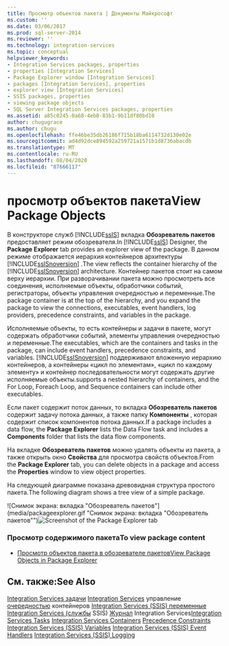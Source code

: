 ```yaml
---
title: Просмотр объектов пакета | Документы Майкрософт
ms.custom: ''
ms.date: 03/06/2017
ms.prod: sql-server-2014
ms.reviewer: ''
ms.technology: integration-services
ms.topic: conceptual
helpviewer_keywords:
- Integration Services packages, properties
- properties [Integration Services]
- Package Explorer window [Integration Services]
- packages [Integration Services], properties
- explorer view [Integration Services]
- SSIS packages, properties
- viewing package objects
- SQL Server Integration Services packages, properties
ms.assetid: a85c0245-0a68-4eb0-83b1-9b11df80bd10
author: chugugrace
ms.author: chugu
ms.openlocfilehash: ffe46be35db26186f715b18ba6114732d130e02e
ms.sourcegitcommit: ad4d92dce894592a259721a1571b1d8736abacdb
ms.translationtype: MT
ms.contentlocale: ru-RU
ms.lasthandoff: 08/04/2020
ms.locfileid: "87666117"
---
```

# <a name="view-package-objects"></a><span data-ttu-id="ab166-102">просмотр объектов пакета</span><span class="sxs-lookup"><span data-stu-id="ab166-102">View Package Objects</span></span>
  <span data-ttu-id="ab166-103">В конструкторе служб [!INCLUDE[ssIS](../includes/ssis-md.md)] вкладка **Обозреватель пакетов** предоставляет режим обозревателя.</span><span class="sxs-lookup"><span data-stu-id="ab166-103">In [!INCLUDE[ssIS](../includes/ssis-md.md)] Designer, the **Package Explorer** tab provides an explorer view of the package.</span></span> <span data-ttu-id="ab166-104">В данном режиме отображается иерархия контейнеров архитектуры [!INCLUDE[ssISnoversion](../includes/ssisnoversion-md.md)] .</span><span class="sxs-lookup"><span data-stu-id="ab166-104">The view reflects the container hierarchy of the [!INCLUDE[ssISnoversion](../includes/ssisnoversion-md.md)] architecture.</span></span> <span data-ttu-id="ab166-105">Контейнер пакетов стоит на самом верху иерархии. При разворачивании пакета можно просмотреть все соединения, исполняемые объекты, обработчики событий, регистраторы, объекты управления очередностью и переменные.</span><span class="sxs-lookup"><span data-stu-id="ab166-105">The package container is at the top of the hierarchy, and you expand the package to view the connections, executables, event handlers, log providers, precedence constraints, and variables in the package.</span></span>

 <span data-ttu-id="ab166-106">Исполняемые объекты, то есть контейнеры и задачи в пакете, могут содержать обработчики событий, элементы управления очередностью и переменные.</span><span class="sxs-lookup"><span data-stu-id="ab166-106">The executables, which are the containers and tasks in the package, can include event handlers, precedence constraints, and variables.</span></span> [!INCLUDE[ssISnoversion](../includes/ssisnoversion-md.md)] <span data-ttu-id="ab166-107">поддерживают вложенную иерархию контейнеров, а контейнеры «цикл по элементам», «цикл по каждому элементу» и контейнер последовательности могут содержать другие исполняемые объекты.</span><span class="sxs-lookup"><span data-stu-id="ab166-107">supports a nested hierarchy of containers, and the For Loop, Foreach Loop, and Sequence containers can include other executables.</span></span>

 <span data-ttu-id="ab166-108">Если пакет содержит поток данных, то вкладка **Обозреватель пакетов** содержит задачу потока данных, а также папку **Компоненты** , которая содержит список компонентов потока данных.</span><span class="sxs-lookup"><span data-stu-id="ab166-108">If a package includes a data flow, the **Package Explorer** lists the Data Flow task and includes a **Components** folder that lists the data flow components.</span></span>

 <span data-ttu-id="ab166-109">На вкладке **Обозреватель пакетов** можно удалять объекты из пакета, а также открыть окно **Свойства** для просмотра свойств объектов.</span><span class="sxs-lookup"><span data-stu-id="ab166-109">From the **Package Explorer** tab, you can delete objects in a package and access the **Properties** window to view object properties.</span></span>

 <span data-ttu-id="ab166-110">На следующей диаграмме показана древовидная структура простого пакета.</span><span class="sxs-lookup"><span data-stu-id="ab166-110">The following diagram shows a tree view of a simple package.</span></span>

 <span data-ttu-id="ab166-111">![Снимок экрана: вкладка "Обозреватель пакетов"](media/packageexplorer.gif "Снимок экрана: вкладка "Обозреватель пакетов"")</span><span class="sxs-lookup"><span data-stu-id="ab166-111">![Screenshot of the Package Explorer tab](media/packageexplorer.gif "Screenshot of the Package Explorer tab")</span></span>

### <a name="to-view-package-content"></a><span data-ttu-id="ab166-112">Просмотр содержимого пакета</span><span class="sxs-lookup"><span data-stu-id="ab166-112">To view package content</span></span>

-   [<span data-ttu-id="ab166-113">Просмотр объектов пакета в обозревателе пакетов</span><span class="sxs-lookup"><span data-stu-id="ab166-113">View Package Objects in Package Explorer</span></span>](../../2014/integration-services/view-package-objects-in-package-explorer.md)

## <a name="see-also"></a><span data-ttu-id="ab166-114">См. также:</span><span class="sxs-lookup"><span data-stu-id="ab166-114">See Also</span></span>
 <span data-ttu-id="ab166-115">[Integration Services задачи](control-flow/integration-services-tasks.md) [Integration Services](control-flow/integration-services-containers.md) управление [очередностью](control-flow/precedence-constraints.md) контейнеров [Integration Services &#40;SSIS&#41; переменные](integration-services-ssis-variables.md) [Integration Services &#40;службы](integration-services-ssis-event-handlers.md) SSIS&#41; [Журнал](performance/integration-services-ssis-logging.md) Integration Services</span><span class="sxs-lookup"><span data-stu-id="ab166-115">[Integration Services Tasks](control-flow/integration-services-tasks.md) [Integration Services Containers](control-flow/integration-services-containers.md) [Precedence Constraints](control-flow/precedence-constraints.md) [Integration Services &#40;SSIS&#41; Variables](integration-services-ssis-variables.md) [Integration Services &#40;SSIS&#41; Event Handlers](integration-services-ssis-event-handlers.md) [Integration Services &#40;SSIS&#41; Logging](performance/integration-services-ssis-logging.md)</span></span>


